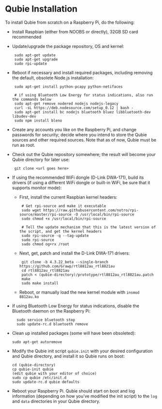 Qubie Installation
===

To install Qubie from scratch on a Raspberry Pi, do the following:

* Install Raspbian (either from NOOBS or directly), 32GB SD card recommended
* Update/upgrade the package repository, OS and kernel: 

       sudo apt-get update 
       sudo apt-get upgrade
       sudo rpi-update
	
* Reboot if necessary and install required packages, including removing the default, obsolete Node.js installation:

	   sudo apt-get install python-pcapy python-netifaces
	   
	   # if using Bluetooth Low Energy for status indications, also run the commands below
	   sudo apt-get remove nodered nodejs nodejs-legacy
	   curl -sL https://deb.nodesource.com/setup_0.12 | bash -
	   sudo apt-get install bc nodejs bluetooth bluez libbluetooth-dev libudev-dev
	   sudo npm install bleno

* Create any accounts you like on the Raspberry Pi, and change passwords for security; decide where you intend to store the Qubie sources and other required sources. Note that as of now, Qubie must be run as root.

* Check out the Qubie repository somewhere; the result will become your Qubie directory for later use:

       git clone <url goes here>

* If using the recommended WiFi dongle (D-Link DWA-171), build its drivers (if using a different WiFi dongle or built-in WiFi, be sure that it supports monitor mode): 
  * First, install the current Raspbian kernel headers:

	     # Get rpi-source and make it executable
	     sudo wget https://raw.githubusercontent.com/notro/rpi-source/master/rpi-source -O /usr/local/bin/rpi-source
	     sudo chmod +x /usr/local/bin/rpi-source

	     # Tell the update mechanism that this is the latest version of the script, and get the kernel headers
	     sudo rpi-source -q --tag-update
	     sudo rpi-source
	     sudo chmod og+rx /root
	     
  * Next, get, patch and install the D-Link DWA-171 drivers:
         
         git clone -b 4.3.22_beta --single-branch https://github.com/Grawp/rtl8812au_rtl8821au 
         cd rtl8812au_rtl8821au
         patch < (qubie-directory)/prototype/rtl8812au_rtl8821au.patch
         make
         sudo make install
         
  * Reboot, or manually load the new kernel module with `insmod 8812au.ko`

* If using Bluetooth Low Energy for status indications, disable the Bluetooth daemon on the Raspberry Pi:

        sudo service bluetooth stop
        sudo update-rc.d bluetooth remove
        
* Clean up installed packages (some will have been obsoleted):
        
      sudo apt-get autoremove

* Modify the Qubie init script `qubie.init` with your desired configuration and Qubie directory, and install it so Qubie runs on boot:

      cd (qubie-directory)
      cp qubie-init qubie
      (edit qubie with your editor of choice)
      sudo cp qubie /etc/init.d
      sudo update-rc.d qubie defaults
      
* Reboot your Raspberry Pi. Qubie should start on boot and log information (depending on how you've modified the init script) to the `log` and `data` directories in your Qubie directory.
      